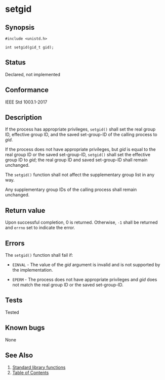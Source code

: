 # setgid

## Synopsis

`#include <unistd.h>`

`int setgid(gid_t gid);`

## Status

Declared, not implemented

## Conformance

IEEE Std 1003.1-2017

## Description

If the process has appropriate privileges, `setgid()` shall set the real group ID, effective group ID, and the saved
set-group-ID of the calling process to _gid_.

If the process does not have appropriate privileges, but _gid_ is equal to the real group ID or the saved set-group-ID,
`setgid()` shall set the effective group ID to _gid_; the real group ID and saved set-group-ID shall remain
unchanged.

The `setgid()` function shall not affect the supplementary group list in any way.

Any supplementary group IDs of the calling process shall remain unchanged.

## Return value

Upon successful completion, 0 is returned. Otherwise, `-1` shall be returned and `errno` set to indicate the error.

## Errors

The `setgid()` function shall fail if:

* `EINVAL` - The value of the _gid_ argument is invalid and is not supported by the implementation.

* `EPERM` - The process does not have appropriate privileges and _gid_ does not match the real group ID or the saved
set-group-ID.

## Tests

Tested

## Known bugs

None

## See Also

1. [Standard library functions](../index.md)
2. [Table of Contents](../../../index.md)
